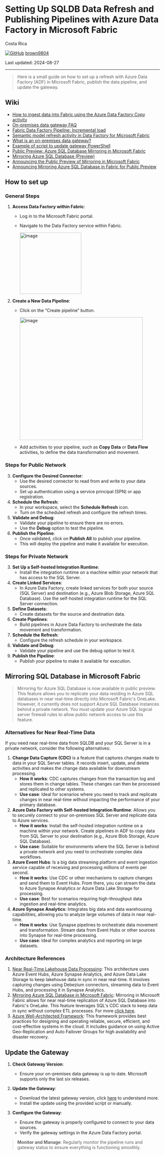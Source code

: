 # Setting Up SQLDB Data Refresh and Publishing Pipelines with Azure Data Factory in Microsoft Fabric

Costa Rica

[![GitHub](https://img.shields.io/badge/--181717?logo=github&logoColor=ffffff)](https://github.com/)
[brown9804](https://github.com/brown9804)

Last updated: 2024-08-27

----------

> Here is a small guide on how to set up a refresh with Azure Data Factory (ADF) in Microsoft Fabric, publish the data pipeline, and update the gateway.

## Wiki 

- [How to ingest data into Fabric using the Azure Data Factory Copy activity](https://learn.microsoft.com/en-us/fabric/data-factory/how-to-ingest-data-into-fabric-from-azure-data-factory)
- [On-premises data gateway FAQ](https://learn.microsoft.com/en-us/data-integration/gateway/service-gateway-onprem-faq)
- [Fabric Data Factory Pipeline: Incremental load](https://community.fabric.microsoft.com/t5/Data-Pipelines/Fabric-Data-Factory-Pipeline-Incremental-load/m-p/3262598)
- [Semantic model refresh activity in Data Factory for Microsoft Fabric](https://learn.microsoft.com/en-us/fabric/data-factory/semantic-model-refresh-activity)
- [What is an on-premises data gateway?](https://learn.microsoft.com/en-us/data-integration/gateway/service-gateway-onprem)
- [Example of script to update gateway PowerShell](https://github.com/Azure/Azure-DataFactory/blob/main/SamplesV2/SelfHostedIntegrationRuntime/AutomationScripts/script-update-gateway.ps1)
- [Public Preview: Azure SQL Database Mirroring in Microsoft Fabric](https://azure.microsoft.com/en-us/updates/public-preview-azure-sql-database-mirroring-in-microsoft-fabric/)
- [Mirroring Azure SQL Database (Preview)](https://learn.microsoft.com/en-us/fabric/database/mirrored-database/azure-sql-database)
- [Announcing the Public Preview of Mirroring in Microsoft Fabric](https://blog.fabric.microsoft.com/en-us/blog/announcing-the-public-preview-of-database-mirroring-in-microsoft-fabric?ft=All)
- [Announcing Mirroring Azure SQL Database in Fabric for Public Preview](https://techcommunity.microsoft.com/t5/azure-sql-blog/announcing-mirroring-azure-sql-database-in-fabric-for-public/ba-p/4085988)

## How to set up

### General Steps

1. **Access Data Factory within Fabric**:
    - Log in to the Microsoft Fabric portal.
    - Navigate to the Data Factory service within Fabric.
      
      <img width="200" alt="image" src="https://github.com/user-attachments/assets/3b57f63c-bb09-4f11-9012-06f59dfa4893">

2. **Create a New Data Pipeline**:
    - Click on the “Create pipeline” button.
    
      <img width="400" alt="image" src="https://github.com/user-attachments/assets/52cfe364-9022-47b0-a76d-33f78d85144e">
    
    - Add activities to your pipeline, such as **Copy Data** or **Data Flow** activities, to define the data transformation and movement.

### Steps for Public Network

3. **Configure the Desired Connector**:
    - Use the desired connector to read from and write to your data sources.
    - Set up authentication using a service principal (SPN) or app registration.
4. **Schedule the Refresh**:
    - In your workspace, select the **Schedule Refresh** icon.
    - Turn on the scheduled refresh and configure the refresh times.
5. **Validate and Debug**:
    - Validate your pipeline to ensure there are no errors.
    - Use the **Debug** option to test the pipeline.
6. **Publish the Pipeline**:
    - Once validated, click on **Publish All** to publish your pipeline.
    - This will deploy the pipeline and make it available for execution.

### Steps for Private Network

3. **Set Up a Self-hosted Integration Runtime**:
    - Install the integration runtime on a machine within your network that has access to the SQL Server.
4. **Create Linked Services**:
    - In Azure Data Factory, create linked services for both your source (SQL Server) and destination (e.g., Azure Blob Storage, Azure SQL Database). Use the self-hosted integration runtime for the SQL Server connection.
5. **Define Datasets**:
    - Create datasets for the source and destination data.
6. **Create Pipelines**:
    - Build pipelines in Azure Data Factory to orchestrate the data movement and transformation.
7. **Schedule the Refresh**:
    - Configure the refresh schedule in your workspace.
8. **Validate and Debug**:
    - Validate your pipeline and use the debug option to test it.
9. **Publish the Pipeline**:
    - Publish your pipeline to make it available for execution.

## Mirroring SQL Database in Microsoft Fabric

> Mirroring for Azure SQL Database is now available in public preview. This feature allows you to replicate your data residing in Azure SQL databases in near real-time directly into Microsoft Fabric's OneLake. However, it currently does not support Azure SQL Database instances behind a private network. You must update your Azure SQL logical server firewall rules to allow public network access to use this feature.

### Alternatives for Near Real-Time Data

If you need near real-time data from SQLDB and your SQL Server is in a private network, consider the following alternatives:

1. **Change Data Capture (CDC)** is a feature that captures changes made to data in your SQL Server tables. It records insert, update, and delete activities and makes the change data available for downstream processing.
    - **How it works**: CDC captures changes from the transaction log and stores them in change tables. These changes can then be processed and replicated to other systems.
    - **Use case**: Ideal for scenarios where you need to track and replicate changes in near real-time without impacting the performance of your primary database.
2. **Azure Data Factory with Self-hosted Integration Runtime**: Allows you to securely connect to your on-premises SQL Server and replicate data to Azure services.
    - **How it works**: Install the self-hosted integration runtime on a machine within your network. Create pipelines in ADF to copy data from SQL Server to your destination (e.g., Azure Blob Storage, Azure SQL Database).
    - **Use case**: Suitable for environments where the SQL Server is behind a private network and you need to orchestrate complex data workflows.
3. **Azure Event Hubs**: Is a big data streaming platform and event ingestion service capable of receiving and processing millions of events per second.
    - **How it works**: Use CDC or other mechanisms to capture changes and send them to Event Hubs. From there, you can stream the data to Azure Synapse Analytics or Azure Data Lake Storage for processing.
    - **Use case**: Best for scenarios requiring high-throughput data ingestion and real-time analytics.
4. **Azure Synapse Analytics**: Integrates big data and data warehousing capabilities, allowing you to analyze large volumes of data in near real-time.
    - **How it works**: Use Synapse pipelines to orchestrate data movement and transformation. Stream data from Event Hubs or other sources into Synapse for real-time processing.
    - **Use case**: Ideal for complex analytics and reporting on large datasets.

### Architecture References
1. [Near Real-Time Lakehouse Data Processing](https://learn.microsoft.com/en-us/azure/architecture/example-scenario/data/real-time-lakehouse-data-processing): This architecture uses Azure Event Hubs, Azure Synapse Analytics, and Azure Data Lake Storage to keep lakehouse data in sync in near real-time. It involves capturing changes using Debezium connectors, streaming data to Event Hubs, and processing it in Synapse Analytics.
2. [Mirroring Azure SQL Database in Microsoft Fabric](https://www.mssqltips.com/sqlservertip/8001/microsoft-fabric-mirroring-for-data-replication/): Mirroring in Microsoft Fabric allows for near real-time replication of Azure SQL Database into Fabric's OneLake. This feature leverages SQL's CDC stack to keep data in sync without complex ETL processes. For more [click here](https://techcommunity.microsoft.com/t5/azure-sql-blog/announcing-mirroring-azure-sql-database-in-fabric-for-public/ba-p/4085988).
3. [Azure Well-Architected Framework](https://learn.microsoft.com/en-us/azure/well-architected/service-guides/azure-sql-database-well-architected-framework): This framework provides best practices for designing and operating reliable, secure, efficient, and cost-effective systems in the cloud. It includes guidance on using Active Geo-Replication and Auto Failover Groups for high availability and disaster recovery.

## Update the Gateway

1. **Check Gateway Version**:
   - Ensure your on-premises data gateway is up to date. Microsoft supports only the last six releases.
2. **Update the Gateway**:
   - Download the latest gateway version, click [here](https://learn.microsoft.com/en-us/data-integration/gateway/service-gateway-install#download-and-install-a-standard-gateway) to understand more.
   - Install the update using the provided script or manually.

3. **Configure the Gateway**:
   - Ensure the gateway is properly configured to connect to your data sources.
   - Verify the gateway settings in the Azure Data Factory portal.

> **Monitor and Manage**: Regularly monitor the pipeline runs and gateway status to ensure everything is functioning smoothly.
